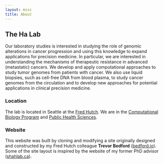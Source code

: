 ```yaml
---
layout: misc
title: About
---
```


## The Ha Lab

Our laboratory studies is interested in studying the role of genomic alterations in cancer progression and using this knowledge to expand applications for precision medicine. In particular, we are interested in understanding the mechanisms of therapeutic resistance in advanced (metastatic) cancers. We develop and apply computational approaches to study tumor genomes from patients with cancer. We also use liquid biopsies, such as cell-free DNA from blood plasma, to study cancer genomes from the circulation and to develop new approaches for potential applications in clinical precision medicine. 
	
### Location
 
The lab is located in Seattle at the [Fred Hutch](http://www.fredhutch.org/). We are in the [Computational Biology Program](http://www.fredhutch.org/en/labs/phs/projects/herbold-computational-biology-program.html) and [Public Health Sciences](https://www.fredhutch.org/en/labs/phs.html). 

### Website

This website was built by cloning and modifying a site originally designed and constructed by my Fred Hutch colleague <strong>Trevor Bedford</strong> ([bedford.io](http://bedford.io)). Some of the site layout is inspired by the website of my former PhD advisor ([shahlab.ca](http://shahlab.ca/)).
